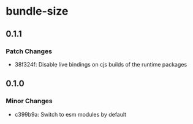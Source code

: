 # bundle-size

## 0.1.1

### Patch Changes

- 38f324f: Disable live bindings on cjs builds of the runtime packages

## 0.1.0

### Minor Changes

- c399b9a: Switch to esm modules by default
